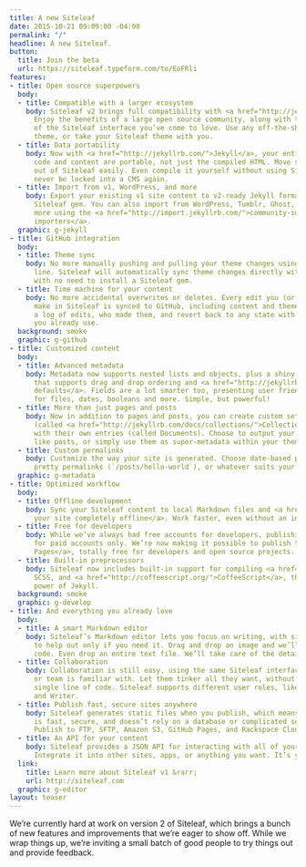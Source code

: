 ```yaml
---
title: A new Siteleaf
date: 2015-10-21 09:09:00 -04:00
permalink: "/"
headline: A new Siteleaf.
button:
  title: Join the beta
  url: https://siteleaf.typeform.com/to/EoFRli
features:
- title: Open source superpowers
  body:
  - title: Compatible with a larger ecosystem
    body: Siteleaf v2 brings full compatibility with <a href="http://jekyllrb.com/">Jekyll</a>.
      Enjoy the benefits of a large open source community, along with the accessibility
      of the Siteleaf interface you’ve come to love. Use any off-the-shelf Jekyll
      theme, or take your Siteleaf theme with you.
  - title: Data portability
    body: Now with <a href="http://jekyllrb.com/">Jekyll</a>, your entire site’s source
      code and content are portable, not just the compiled HTML. Move sites into and
      out of Siteleaf easily. Even compile it yourself without using Siteleaf. You’ll
      never be locked into a CMS again.
  - title: Import from v1, WordPress, and more
    body: Export your existing v1 site content to v2-ready Jekyll format using the
      Siteleaf gem. You can also import from WordPress, Tumblr, Ghost, Drupal, and
      more using the <a href="http://import.jekyllrb.com/">community-supported Jekyll
      importers</a>.
  graphic: g-jekyll
- title: GitHub integration
  body:
  - title: Theme sync
    body: No more manually pushing and pulling your theme changes using the command
      line. Siteleaf will automatically sync theme changes directly with <a href="http://github.com">GitHub</a>,
      with no need to install a Siteleaf gem.
  - title: Time machine for your content
    body: No more accidental overwrites or deletes. Every edit you (or other authors)
      make in Siteleaf is synced to GitHub, including content and theme changes. See
      a log of edits, who made them, and revert back to any state with the Git tools
      you already use.
  background: smoke
  graphic: g-github
- title: Customized content
  body:
  - title: Advanced metadata
    body: Metadata now supports nested lists and objects, plus a shiny new interface
      that supports drag and drop ordering and <a href="http://jekyllrb.com/docs/configuration/#front-matter-defaults">Jekyll
      defaults</a>. Fields are a lot smarter too, presenting user friendly controls
      for files, dates, booleans and more. Simple, but powerful!
  - title: More than just pages and posts
    body: Now in addition to pages and posts, you can create custom sets of content
      (called <a href="http://jekyllrb.com/docs/collections/">Collections</a>), each
      with their own entries (called Documents). Choose to output your documents just
      like posts, or simply use them as super-metadata within your theme.
  - title: Custom permalinks
    body: Customize the way your site is generated. Choose date-based permalinks (`/2015/10/20/hello-world`),
      pretty permalinks (`/posts/hello-world`), or whatever suits your needs.
  graphic: g-metadata
- title: Optimized workflow
  body:
  - title: Offline development
    body: Sync your Siteleaf content to local Markdown files and <a href="http://jekyllrb.com/docs/usage/">develop
      your site completely offline</a>. Work faster, even without an internet connection.
  - title: Free for developers
    body: While we’ve always had free accounts for developers, publishing was reserved
      for paid accounts only. We’re now making it possible to publish to <a href="https://pages.github.com/">GitHub
      Pages</a>, totally free for developers and open source projects.
  - title: Built-in preprocessors
    body: Siteleaf now includes built-in support for compiling <a href="http://sass-lang.com/">Sass</a>,
      SCSS, and <a href="http://coffeescript.org/">CoffeeScript</a>, thanks to the
      power of Jekyll.
  background: smoke
  graphic: g-develop
- title: And everything you already love
  body:
  - title: A smart Markdown editor
    body: Siteleaf’s Markdown editor lets you focus on writing, with simple controls
      to help out only if you need it. Drag and drop an image and we’ll insert its
      code. Even drop an entire text file. We’ll take care of the details.
  - title: Collaboration
    body: Collaboration is still easy, using the same Siteleaf interface your client
      or team is familiar with. Let them tinker all they want, without touching a
      single line of code. Siteleaf supports different user roles, like Admin, Publisher,
      and Writer.
  - title: Publish fast, secure sites anywhere
    body: Siteleaf generates static files when you publish, which means your site
      is fast, secure, and doesn’t rely on a database or complicated server setup.
      Publish to FTP, SFTP, Amazon S3, GitHub Pages, and Rackspace Cloud Files.
  - title: An API for your content
    body: Siteleaf provides a JSON API for interacting with all of your Jekyll content.
      Integrate it into other sites, apps, or anything you want. It’s your data.
  link:
    title: Learn more about Siteleaf v1 &rarr;
    url: http://siteleaf.com
  graphic: g-editor
layout: teaser
---
```


We’re currently hard at work on version 2 of Siteleaf, which brings a bunch of new features and improvements that we’re eager to show off. While we wrap things up, we’re inviting a small batch of good people to try things out and provide feedback.